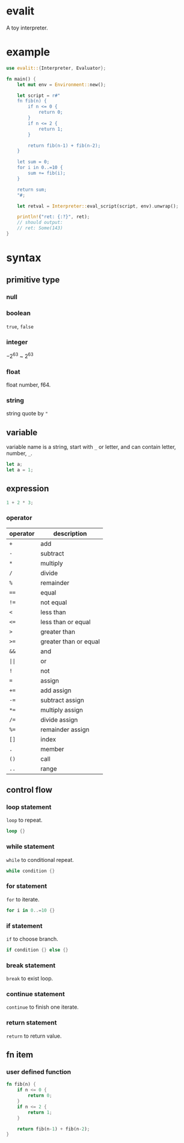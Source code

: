 evalit
======

A toy interpreter.

# example

```rust
use evalit::{Interpreter, Evaluator};

fn main() {
    let mut env = Environment::new();

    let script = r#"
    fn fib(n) {
        if n <= 0 {
            return 0;
        }
        if n <= 2 {
            return 1;
        }

        return fib(n-1) + fib(n-2);
    }

    let sum = 0;
    for i in 0..=10 {
        sum += fib(i);
    }

    return sum;
    "#;

    let retval = Interpreter::eval_script(script, env).unwrap();

    println!("ret: {:?}", ret); 
    // should output: 
    // ret: Some(143)
}


```

# syntax

## primitive type

### null

### boolean

`true`, `false`

### integer

$-2^{63}$ ~ $2^{63}$

### float

float number, f64.

### string

string quote by `"`


## variable

variable name is a string, start with `_` or letter, and can contain letter, number, `_`.

```rust
let a;
let a = 1;
```

## expression

```rust
1 + 2 * 3;
```

### operator


| operator | description |
| -------- | ----------- |
| `+` | add |
| `-` | subtract |
| `*` | multiply |
| `/` | divide |
| `%` | remainder |
| `==` | equal |
| `!=` | not equal |
| `<` | less than |
| `<=` | less than or equal |
| `>` | greater than |
| `>=` | greater than or equal |
| `&&` | and |
| `\|\|` | or |
| `!` | not |
| `=` | assign |
| `+=` | add assign |
| `-=` | subtract assign |
| `*=` | multiply assign |
| `/=` | divide assign |
| `%=` | remainder assign |
| `[]` | index |
| `.` | member |
| `()` | call |
| `..` | range |


## control flow

### loop statement

`loop` to repeat.

```rust
loop {}
```

### while statement

`while` to conditional repeat.

```rust
while condition {}
```

### for statement

`for` to iterate.

```rust
for i in 0..=10 {}
```

### if statement

`if` to choose branch.

```rust
if condition {} else {}
```

### break statement

`break` to exist loop.

### continue statement

`continue` to finish one iterate.

### return statement

`return` to return value.

## fn item

### user defined function

```rust
fn fib(n) {
    if n <= 0 {
        return 0;
    }
    if n <= 2 {
        return 1;
    }

    return fib(n-1) + fib(n-2);
}
```
